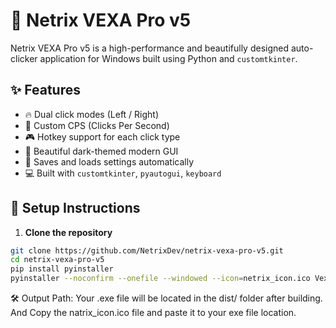 # 🎯 Netrix VEXA Pro v5

Netrix VEXA Pro v5 is a high-performance and beautifully designed auto-clicker application for Windows built using Python and `customtkinter`.

## ✨ Features
- 🔥 Dual click modes (Left / Right)
- 💾 Custom CPS (Clicks Per Second)
- 🎮 Hotkey support for each click type
- 🌙 Beautiful dark-themed modern GUI
- 🧠 Saves and loads settings automatically
- 💻 Built with `customtkinter`, `pyautogui`, `keyboard`

## 🚀 Setup Instructions

1. **Clone the repository**
```bash
git clone https://github.com/NetrixDev/netrix-vexa-pro-v5.git
cd netrix-vexa-pro-v5
pip install pyinstaller
pyinstaller --noconfirm --onefile --windowed --icon=netrix_icon.ico Vexsa.py
```
🛠 Output Path:
Your .exe file will be located in the dist/ folder after building.
And Copy the natrix_icon.ico file and paste it to your exe file location.
